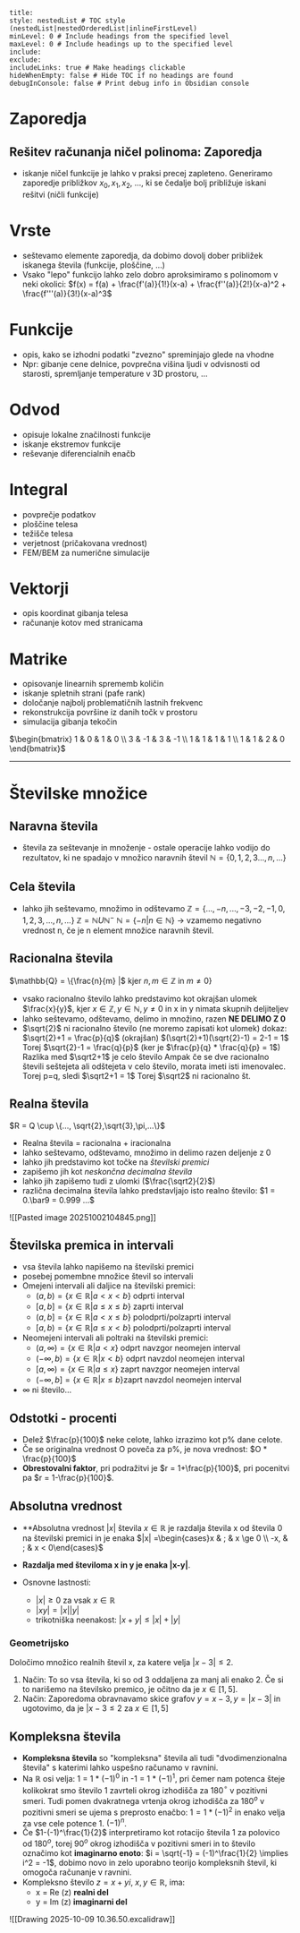 ```table-of-contents
title: 
style: nestedList # TOC style (nestedList|nestedOrderedList|inlineFirstLevel)
minLevel: 0 # Include headings from the specified level
maxLevel: 0 # Include headings up to the specified level
include: 
exclude: 
includeLinks: true # Make headings clickable
hideWhenEmpty: false # Hide TOC if no headings are found
debugInConsole: false # Print debug info in Obsidian console
```
# Zaporedja

## Rešitev računanja ničel polinoma: Zaporedja
- iskanje ničel funkcije je lahko v praksi precej zapleteno. Generiramo zaporedje približkov $x_0, x_1, x_2$, ..., ki se čedalje bolj približuje iskani rešitvi (ničli funkcije)

# Vrste
- seštevamo elemente zaporedja, da dobimo dovolj dober približek iskanega števila (funkcije, ploščine, ...)
- Vsako "lepo" funkcijo lahko zelo dobro aproksimiramo s polinomom v neki okolici:
$f(x) = f(a) +  \frac{f'(a)}{1!}(x-a) + \frac{f''(a)}{2!}(x-a)^2 + \frac{f'''(a)}{3!}(x-a)^3$

# Funkcije
- opis, kako se izhodni podatki "zvezno" spreminjajo glede na vhodne
- Npr: gibanje cene delnice, povprečna višina ljudi v odvisnosti od starosti, spremljanje temperature v 3D prostoru, ...

# Odvod
- opisuje lokalne značilnosti funkcije
- iskanje ekstremov funkcije
- reševanje diferencialnih enačb
# Integral
- povprečje podatkov
- ploščine telesa
- težišče telesa
- verjetnost (pričakovana vrednost)
- FEM/BEM za numerične simulacije
# Vektorji
- opis koordinat gibanja telesa
- računanje kotov med stranicama

# Matrike
- opisovanje linearnih sprememb količin
- iskanje spletnih strani (pafe rank)
- določanje najbolj problematičnih lastnih frekvenc
- rekonstrukcija površine iz danih točk v prostoru
- simulacija gibanja tekočin

$\begin{bmatrix} 1 & 0 & 1 & 0 \\ 3 & -1 & 3 & -1 \\ 1 & 1 & 1 & 1 \\ 1 & 1 & 2 & 0 \end{bmatrix}$

---

# Številske množice
## Naravna števila
- števila za seštevanje in množenje - ostale operacije lahko vodijo do rezultatov, ki ne spadajo v množico naravnih števil
$\mathbb{N} = \{0,1,2,3 ...,n, ...\}$

## Cela števila
- lahko jih seštevamo, množimo in odštevamo
$\mathbb{Z} = \{ ...,-n,...,-3,-2,-1,0,1,2,3,...,n,...\}$
$\mathbb{Z} = \mathbb{N} U \mathbb{N}^-$
$\mathbb{N} = \{-n | n \in \mathbb{N}\}$ -> vzamemo negativno vrednost n, če je n element množice naravnih števil.

## Racionalna števila
$\mathbb{Q} = \{\frac{n}{m} |$ kjer $n,m \in \mathbb{Z}$ in $m \ne 0\}$
- vsako racionalno število lahko predstavimo kot okrajšan ulomek $\frac{x}{y}$, kjer $x \in \mathbb{Z}, y \in \mathbb{N}, y \ne 0$ in x in y nimata skupnih deljiteljev
- lahko seštevamo, odštevamo, delimo in množino, razen **NE DELIMO Z 0**
- $\sqrt{2}$ ni racionalno število (ne moremo zapisati kot ulomek) dokaz:
$\sqrt{2}+1 = \frac{p}{q}$ (okrajšan)
$(\sqrt{2}+1)(\sqrt{2}-1) = 2-1 = 1$
Torej $\sqrt{2}-1 = \frac{q}{p}$ (ker je $\frac{p}{q} * \frac{q}{p} = 1$) 
Razlika med $\sqrt2+1$ je celo število
Ampak če se dve racionalno števili seštejeta ali odštejeta v celo število, morata imeti isti imenovalec.
Torej p=q, sledi $\sqrt2+1 = 1$
Torej $\sqrt2$ ni racionalno št.

## Realna števila
$R = Q \cup \{..., \sqrt{2},\sqrt{3},\pi,...\}$
- Realna števila = racionalna + iracionalna
- lahko seštevamo, odštevamo, množimo in delimo razen deljenje z 0
- lahko jih predstavimo kot točke na *številski premici*
- zapišemo jih kot *neskončna decimalna števila*
- lahko jih zapišemo tudi z ulomki ($\frac{\sqrt2}{2}$)
- različna decimalna števila lahko predstavljajo isto realno število:
$1 = 0.\bar9 = 0.999 ...$

![[Pasted image 20251002104845.png]]

## Številska premica in intervali
- vsa števila lahko napišemo na številski premici
- posebej pomembne množice števil so intervali
- Omejeni intervali ali daljice na številski premici:
	- $(a,b) = \{x \in \mathbb{R} |a < x < b \}$ odprti interval
	- $[a,b] = \{x \in \mathbb{R} |a \le x \le b \}$ zaprti interval
	- $(a,b] = \{x \in \mathbb{R} |a < x \le b \}$ polodprti/polzaprti interval
	- $[a,b) = \{x \in \mathbb{R} |a \le x < b \}$ polodprti/polzaprti interval
- Neomejeni intervali ali poltraki na številski premici:
	- $(a,\infty) = \{x \in \mathbb{R}|a < x\}$ odprt navzgor neomejen interval
	- $(-\infty,b) = \{x \in \mathbb{R}|x < b\}$ odprt navzdol neomejen interval
	- $[a,\infty) = \{x \in \mathbb{R}|a \le x\}$ zaprt navzgor neomejen interval
	- $(-\infty, b] = \{x \in \mathbb{R}|x \le b\}$zaprt navzdol neomejen interval
- $\infty$ ni število...

## Odstotki - procenti
- Delež $\frac{p}{100}$ neke celote, lahko izrazimo kot p% dane celote.
- Če se originalna vrednost O poveča za p%, je nova vrednost: $O * \frac{p}{100}$
- **Obrestovalni faktor**, pri podražitvi je $r = 1+\frac{p}{100}$, pri pocenitvi pa $r = 1-\frac{p}{100}$. 

## Absolutna vrednost
- **Absolutna vrednost $|x|$ števila $x \in \mathbb{R}$ je razdalja števila x od števila 0 na številski premici in je enaka
$|x| =\begin{cases}x & ; & x \ge 0 \\ -x, & ; & x < 0\end{cases}$

- **Razdalja med številoma x in y je enaka |x-y|**.
- Osnovne lastnosti:
	- $|x| \ge 0$ za vsak $x \in \mathbb{R}$
	- $|xy| = |x||y|$
	- trikotniška neenakost: $|x+y| \le |x| + |y|$
### Geometrijsko
Določimo množico realnih števil x, za katere velja $|x-3| \le 2$.
1. Način: To so vsa števila, ki so od 3 oddaljena za manj ali enako 2. Če si to narišemo na številsko premico, je očitno da je $x \in [1,5]$.
2. Način: Zaporedoma obravnavamo skice grafov $y=x-3, y=|x-3|$ in ugotovimo, da je $|x-3 \le 2$ za $x \in [1,5]$

## Kompleksna števila
- **Kompleksna števila** so "kompleksna" števila ali tudi "dvodimenzionalna števila" s katerimi lahko uspešno računamo v ravnini.
- Na $\mathbb{R}$ osi velja: 1 = 1 * $(-1)^0$ in -1 = 1 * $(-1)^1$, pri čemer nam potenca šteje kolikokrat smo število 1 zavrteli okrog izhodišča za 180$^\circ$ v pozitivni smeri. Tudi pomen dvakratnega vrtenja okrog izhodišča za $180^o$ v pozitivni smeri se ujema s preprosto enačbo: $1 = 1*(-1)^2$ in enako velja za vse cele potence 1. $(-1)^n$.
- Če $1-(-1)^\frac{1}{2}$ interpretiramo kot rotacijo števila 1 za polovico od $180^o$, torej $90^o$ okrog izhodišča v pozitivni smeri in to število označimo kot **imaginarno enoto**: $i = \sqrt{-1} = (-1)^\frac{1}{2} \implies i^2 = -1$, dobimo novo in zelo uporabno teorijo kompleksnih števil, ki omogoča računanje v ravnini.
- Kompleksno število $z = x +yi$, $x,y \in \mathbb{R}$, ima:
	- x = Re (z) **realni del**
	- y = Im (z) **imaginarni del**

![[Drawing 2025-10-09 10.36.50.excalidraw]]
